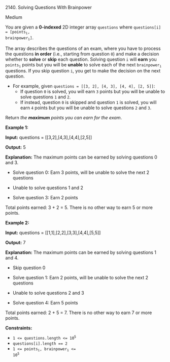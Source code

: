 2140\. Solving Questions With Brainpower

Medium

You are given a **0-indexed** 2D integer array `questions` where <code>questions[i] = [points<sub>i</sub>, brainpower<sub>i</sub>]</code>.

The array describes the questions of an exam, where you have to process the questions **in order** (i.e., starting from question `0`) and make a decision whether to **solve** or **skip** each question. Solving question `i` will **earn** you <code>points<sub>i</sub></code> points but you will be **unable** to solve each of the next <code>brainpower<sub>i</sub></code> questions. If you skip question `i`, you get to make the decision on the next question.

*   For example, given `questions = [[3, 2], [4, 3], [4, 4], [2, 5]]`:
    *   If question `0` is solved, you will earn `3` points but you will be unable to solve questions `1` and `2`.
    *   If instead, question `0` is skipped and question `1` is solved, you will earn `4` points but you will be unable to solve questions `2` and `3`.

Return _the **maximum** points you can earn for the exam_.

**Example 1:**

**Input:** questions = [[3,2],[4,3],[4,4],[2,5]]

**Output:** 5

**Explanation:** The maximum points can be earned by solving questions 0 and 3. 

- Solve question 0: Earn 3 points, will be unable to solve the next 2 questions 

- Unable to solve questions 1 and 2 

- Solve question 3: Earn 2 points 
  
Total points earned: 3 + 2 = 5. There is no other way to earn 5 or more points.

**Example 2:**

**Input:** questions = [[1,1],[2,2],[3,3],[4,4],[5,5]]

**Output:** 7

**Explanation:** The maximum points can be earned by solving questions 1 and 4. 

- Skip question 0 

- Solve question 1: Earn 2 points, will be unable to solve the next 2 questions 

- Unable to solve questions 2 and 3 

- Solve question 4: Earn 5 points 
  
Total points earned: 2 + 5 = 7. There is no other way to earn 7 or more points.

**Constraints:**

*   <code>1 <= questions.length <= 10<sup>5</sup></code>
*   `questions[i].length == 2`
*   <code>1 <= points<sub>i</sub>, brainpower<sub>i</sub> <= 10<sup>5</sup></code>